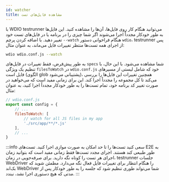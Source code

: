 ```yaml
---
id: watcher
title: مشاهده فایل‌های تست
---
```


با WDIO testrunner می‌توانید هنگام کار روی فایل‌ها، آن‌ها را مشاهده کنید. این فایل‌ها به طور خودکار مجدداً اجرا می‌شوند اگر شما چیزی را در برنامه یا در فایل‌های تست خود تغییر دهید. با اضافه کردن پرچم `--watch` هنگام فراخوانی دستور `wdio`، testrunner پس از اجرای همه تست‌ها منتظر تغییرات فایل می‌ماند، به عنوان مثال:

```sh
wdio wdio.conf.js --watch
```

به طور پیش‌فرض، فقط تغییرات در فایل‌های `specs` شما مشاهده می‌شود. با این حال، با تنظیم یک ویژگی `filesToWatch` در `wdio.conf.js` خود که شامل لیستی از مسیرهای فایل است (الگوی glob پشتیبانی می‌شود)، همچنین تغییرات این فایل‌ها را بررسی می‌کند تا کل مجموعه را مجدداً اجرا کند. این برای زمانی مفید است که می‌خواهید در صورت تغییر کد برنامه خود، تمام تست‌ها را به طور خودکار مجدداً اجرا کنید، به عنوان مثال:

```js
// wdio.conf.js
export const config = {
    // ...
    filesToWatch: [
        // watch for all JS files in my app
        './src/app/**/*.js'
    ],
    // ...
}
```

:::info
سعی کنید تست‌ها را تا حد امکان به صورت موازی اجرا کنید. تست‌های E2E به طور طبیعی کند هستند. اجرای مجدد تست‌ها فقط زمانی مفید است که بتوانید زمان اجرای هر تست را کوتاه نگه دارید. برای صرفه‌جویی در زمان، testrunner جلسات WebDriver را هنگام انتظار برای تغییرات فایل فعال نگه می‌دارد. مطمئن شوید که بک‌اند WebDriver شما می‌تواند طوری تنظیم شود که جلسه را به طور خودکار پس از مدتی که هیچ دستوری اجرا نشد، نبندد.
:::